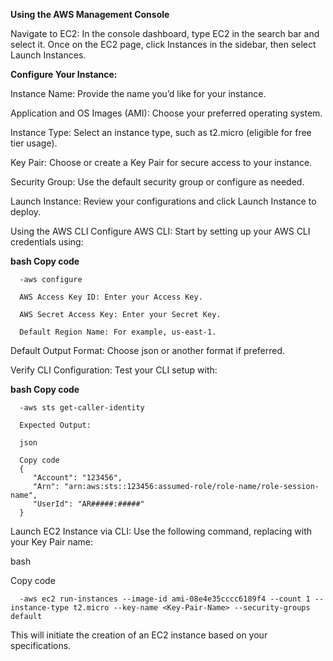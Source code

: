 **Using the AWS Management Console**

Navigate to EC2: In the console dashboard, type EC2 in the search bar and select it. Once on the EC2 page, click Instances in the sidebar, then select Launch Instances.

**Configure Your Instance:**

Instance Name: Provide the name you’d like for your instance.

Application and OS Images (AMI): Choose your preferred operating system.

Instance Type: Select an instance type, such as t2.micro (eligible for free tier usage).

Key Pair: Choose or create a Key Pair for secure access to your instance.

Security Group: Use the default security group or configure as needed.

Launch Instance: Review your configurations and click Launch Instance to deploy.

Using the AWS CLI
Configure AWS CLI: Start by setting up your AWS CLI credentials using:

**bash Copy code**

      -aws configure
   
      AWS Access Key ID: Enter your Access Key.
      
      AWS Secret Access Key: Enter your Secret Key.
      
      Default Region Name: For example, us-east-1.

Default Output Format: Choose json or another format if preferred.

Verify CLI Configuration: Test your CLI setup with:

**bash Copy code**

      -aws sts get-caller-identity

      Expected Output:
      
      json
      
      Copy code
      {
         "Account": "123456",
         "Arn": "arn:aws:sts::123456:assumed-role/role-name/role-session-name",
         "UserId": "AR#####:#####"
      }

Launch EC2 Instance via CLI: Use the following command, replacing <Key-Pair-Name> with your Key Pair name:

bash

Copy code

      -aws ec2 run-instances --image-id ami-08e4e35cccc6189f4 --count 1 --instance-type t2.micro --key-name <Key-Pair-Name> --security-groups default

This will initiate the creation of an EC2 instance based on your specifications.







